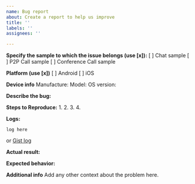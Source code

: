 ```yaml
---
name: Bug report
about: Create a report to help us improve
title: ''
labels: ''
assignees: ''

---
```


**Specify the sample to which the issue belongs (use [x]):**
[ ] Chat sample
[ ] P2P Call sample
[ ] Conference Call sample

**Platform (use [x])**
[ ] Android
[ ] iOS

**Device info**
Manufacture: 
Model: 
OS version:

**Describe the bug:**


**Steps to Reproduce:**
1. 
2.
3.
4.

**Logs:**
```
log here
```
or
[Gist log](https://gist.github.com/)

**Actual result:**


**Expected behavior:**


**Additional info**
Add any other context about the problem here.
